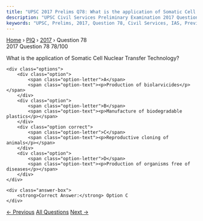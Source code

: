 ```yaml
---
title: "UPSC 2017 Prelims Q78: What is the application of Somatic Cell Nuclear Transfer Tec..."
description: "UPSC Civil Services Preliminary Examination 2017 Question 78 with options and answer"
keywords: "UPSC, Prelims, 2017, Question 78, Civil Services, IAS, Previous Year Questions"
---
```


<nav class="breadcrumb">
    <a href="../../">Home</a>
    <span>›</span>
    <a href="../">PIQ</a>
    <span>›</span>
    <a href="./">2017</a>
    <span>›</span>
    <span>Question 78</span>
</nav>

<div class="question-header">
    <div class="question-meta">
        <span class="year-badge">2017</span>
        <span class="question-number">Question 78</span>
        <span class="progress">78/100</span>
    </div>
    <div class="progress-bar">
        <div class="progress-fill" style="width: 78.0%"></div>
    </div>
</div>

<div class="question-content">
    <div class="question-text">
        <p>What is the application of Somatic Cell Nuclear Transfer Technology?</p>
    </div>
    
    <div class="options">
        <div class="option">
            <span class="option-letter">A</span>
            <span class="option-text"><p>Production of biolarvicides</p></span>
        </div>
        <div class="option">
            <span class="option-letter">B</span>
            <span class="option-text"><p>Manufacture of biodegradable plastics</p></span>
        </div>
        <div class="option correct">
            <span class="option-letter">C</span>
            <span class="option-text"><p>Reproductive cloning of animals</p></span>
        </div>
        <div class="option">
            <span class="option-letter">D</span>
            <span class="option-text"><p>Production of organisms free of diseases</p></span>
        </div>
    </div>

    <div class="answer-box">
        <strong>Correct Answer:</strong> Option C
    </div>
</div>

<div class="question-nav">
    <a href="../q077-which-of-the-following-hashave-occurred-in-india-a/" class="nav-btn prev">← Previous</a>
    <a href="../" class="nav-btn center">All Questions</a>
    <a href="../q079-consider-the-following-statements-1-national-payme/" class="nav-btn next">Next →</a>
</div>
